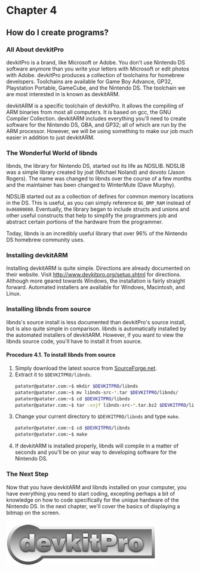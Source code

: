 # Chapter 4
## How do I create programs?

### All About devkitPro

devkitPro is a brand, like Microsoft or Adobe. You don't use Nintendo DS
software anymore than you write your letters with Microsoft or edit photos with
Adobe. devkitPro produces a collection of toolchains for homebrew developers.
Toolchains are available for Game Boy Advance, GP32, Playstation Portable,
GameCube, and the Nintendo DS. The toolchain we are most interested in is known
as devkitARM.

devkitARM is a specific toolchain of devkitPro. It allows the compiling of ARM
binaries from most all computers. It is based on gcc, the GNU Compiler
Collection. devkitARM includes everything you'll need to create software for
the Nintendo DS, GBA, and GP32; all of which are run by the ARM processor.
However, we will be using something to make our job much easier in addition to
just devkitARM.

### The Wonderful World of libnds

libnds, the library for Nintendo DS, started out its life as NDSLIB. NDSLIB was
a simple library created by joat (Michael Noland) and dovoto (Jason Rogers).
The name was changed to libnds over the course of a few months and the
maintainer has been changed to WinterMute (Dave Murphy).

NDSLIB started out as a collection of defines for common memory locations in
the DS. This is useful, as you can simply reference `BG_BMP_RAM` instead of
`0x06000000`. Eventually, the library began to include structs and unions and
other useful constructs that help to simplify the programmers job and abstract
certain portions of the hardware from the programmer.

Today, libnds is an incredibly useful library that over 96% of the Nintendo DS
homebrew community uses.

### Installing devkitARM

Installing devkitARM is quite simple. Directions are already documented on
their website. Visit <http://www.devkitpro.org/setup.shtml> for directions.
Although more geared towards Windows, the installation is fairly straight
forward. Automated installers are available for Windows, Macintosh, and Linux.

### Installing libnds from source

libnds's source install is less documented than devkitPro's source install, but
is also quite simple in comparison. libnds is automatically installed by the
automated installers of devkitARM. However, if you want to view the libnds
source code, you'll have to install it from source.

#### Procedure 4.1. To install libnds from source

1. Simply download the latest source from
   [SourceForge.net](http://sourceforge.net/project/showfiles.php%3Fgroup_id%3D114505%26package_id%3D151608).
1. Extract it to `$DEVKITPRO/libnds`.
   ```sh
   patater@patater.com:~$ mkdir $DEVKITPRO/libnds
   patater@patater.com:~$ mv libnds-src-*.tar $DEVKITPRO/libnds/
   patater@patater.com:~$ cd $DEVKITPRO/libnds
   patater@patater.com:~$ tar -xvjf libnds-src-*.tar.bz2 $DEVKITPRO/libnds
   ```
1. Change your current directory to `$DEVKITPRO/libnds` and type `make`.
   ```sh
   patater@patater.com:~$ cd $DEVKITPRO/libnds
   patater@patater.com:~$ make
   ```
1. If devkitARM is installed properly, libnds will compile in a matter of
   seconds and you'll be on your way to developing software for the Nintendo
   DS.

### The Next Step

Now that you have devkitARM and libnds installed on your computer, you have
everything you need to start coding, excepting perhaps a bit of knowledge on
how to code specifically for the unique hardware of the Nintendo DS. In the
next chapter, we'll cover the basics of displaying a bitmap on the screen.

![](./images/devkitlogo.png)
